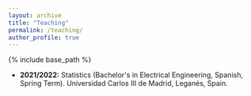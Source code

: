 ```yaml
---
layout: archive
title: "Teaching"
permalink: /teaching/
author_profile: true
---
```


{% include base_path %}

* **2021/2022:** Statistics (Bachelor's in Electrical Engineering, Spanish, Spring Term). Universidad Carlos III de Madrid, Leganés, Spain.
